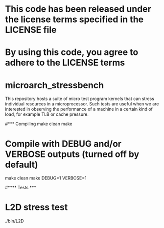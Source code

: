 # This code has been released under the license terms specified in the LICENSE file
# By using this code, you agree to adhere to the LICENSE terms

# microarch_stressbench
This repository hosts a suite of micro test program kernels that can stress individual resources in a microprocessor. Such tests are useful when we are interested in observing the performance of a machine in a certain kind of load, for example TLB or cache pressure. 

#*** Compiling 
make clean
make 

# Compile with DEBUG and/or VERBOSE outputs (turned off by default)
make clean
make DEBUG=1 VERBOSE=1

#**** Tests *** 

# L2D  stress test
./bin/L2D
